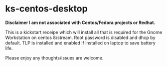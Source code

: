 #  ks-centos-desktop
**Disclaimer I am not associated with Centos/Fedora projects or Redhat.**

This is a kickstart receipe which will install all that is required for the Gnome Workstation on centos 8/stream. Root password is disabled and dhcp by default. TLP is installed and enabled if installed on laptop to save battery life. 

Please enjoy any thoughts/issues are welcome. 
